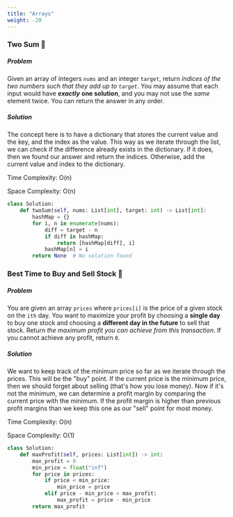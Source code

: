 ```yaml
---
title: "Arrays"
weight: -20
---
```


### Two Sum  :green_book:

##### Problem

Given an array of integers `nums` and an integer `target`, return *indices of the two numbers such that they add up to `target`*. You may assume that each input would have ***exactly*** **one solution**, and you may not use the *same* element twice. You can return the answer in any order.

##### Solution

The concept here is to have a dictionary that stores the current value and the key, and the index as the value. This way as we iterate through the list, we can check if the difference already exists in the dictionary. If it does, then we found our answer and return the indices. Otherwise, add the current value and index to the dictionary.

Time Complexity: O(n)

Space Complexity: O(n)

```python
class Solution:
    def twoSum(self, nums: List[int], target: int) -> List[int]:
        hashMap = {}
        for i, n in enumerate(nums):
            diff = target - n 
            if diff in hashMap:
                return [hashMap[diff], i]
            hashMap[n] = i
        return None  # No solution found
```

### Best Time to Buy and Sell Stock :green_book:

##### Problem

You are given an array `prices` where `prices[i]` is the price of a given stock on the `ith` day. You want to maximize your profit by choosing a **single day** to buy one stock and choosing a **different day in the future** to sell that stock. Return *the maximum profit you can achieve from this transaction*. If you cannot achieve any profit, return `0`.

##### Solution

We want to keep track of the minimum price so far as we iterate through the prices. This will be the "buy" point. If the current price is the minimum price, then we should forget about selling (that's how you lose money). Now if it's not the minimum, we can determine a profit margin by comparing the current price with the minimum. If the profit margin is higher than previous profit margins than we keep this one as our "sell" point for most money. 

Time Complexity: O(n)

Space Complexity: O(1)

```python
class Solution:
    def maxProfit(self, prices: List[int]) -> int:
        max_profit = 0
        min_price = float("inf")
        for price in prices:
            if price < min_price:
                min_price = price
            elif price - min_price > max_profit:
                max_profit = price - min_price
        return max_profit	
```

